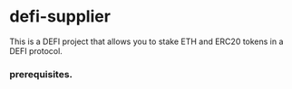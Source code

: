 # defi-supplier
This is a DEFI project that allows you to stake ETH and ERC20 tokens in a DEFI protocol.

### prerequisites.